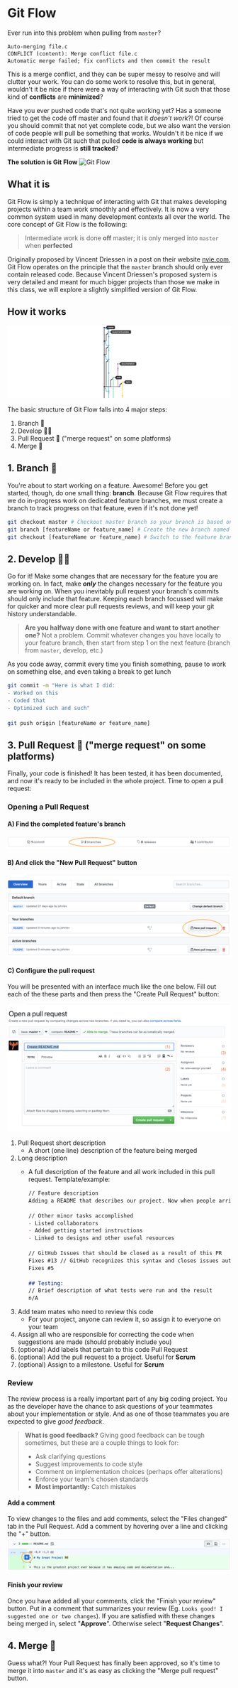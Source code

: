 <!--
Author: John Kotz
Created: 4/30/19
-->

# Git Flow

Ever run into this problem when pulling from `master`?

```
Auto-merging file.c
CONFLICT (content): Merge conflict file.c
Automatic merge failed; fix conflicts and then commit the result
```

This is a merge conflict, and they can be super messy to resolve and will clutter your work. You can do some work to resolve this, but in general, wouldn't it be nice if there were a way of interacting with Git such that those kind of **conflicts** are **minimized**?

Have you ever pushed code that's not quite working yet? Has a someone tried to get the code off master and found that it *doesn't work*?! Of course you should commit that not yet complete code, but we also want the version of code people will pull be something that works. Wouldn't it be nice if we could interact with Git such that pulled **code is always working** but intermediate progress is **still tracked**?

**The solution is Git Flow**
![Git Flow](https://blog.eduonix.com/wp-content/uploads/2015/04/Integration-Testing-with-Git-Flow.png)


<!--Protect the `master` branch
	- GitHub, like many other remote hosting systems, allows you to assign rules to your repository.
	- Protecting a branch means adding a rule that disallows pushing commits directly to that branch.
	- In CS50 we will protect the branch *and* require code reviews for code to be merged into `master`-->

## What it is
Git Flow is simply a technique of interacting with Git that makes developing projects within a team work smoothly and effectively. It is now a very common system used in many development contexts all over the world. The core concept of Git Flow is the following:

> Intermediate work is done **off** master; it is only merged into `master` when **perfected**

Originally proposed by Vincent Driessen in a post on their website [nvie.com](https://nvie.com/posts/a-successful-git-branching-model), Git Flow operates on the principle that the `master` branch should only ever contain released code. Because Vincent Driessen's proposed system is very detailed and meant for much bigger projects than those we make in this class, we will explore a slightly simplified version of Git Flow.

## How it works
![Git Flow](./gitFlow.png)

The basic structure of Git Flow falls into 4 major steps:

1. Branch 🌱
2. Develop 👩‍💻
3. Pull Request 🧐 ("merge request" on some platforms)
4. Merge 🚀

## 1. Branch 🌱
You're about to start working on a feature. Awesome! Before you get started, though, do one small thing: **branch**. Because Git Flow requires that we do in-progress work on dedicated feature branches, we must create a branch to track progress on that feature, even if it's not done yet!

```bash
git checkout master # Checkout master branch so your branch is based on the most recent work
git branch [featureName or feature_name] # Create the new branch named after the feature
git checkout [featureName or feature_name] # Switch to the feature branch
```

## 2. Develop 👩‍💻
Go for it! Make some changes that are necessary for the feature you are working on. In fact, make ***only*** the changes necessary for the feature you are working on. When you inevitably pull request your branch's commits should only include that feature. Keeping each branch focussed will make for quicker and more clear pull requests reviews, and will keep your git history understandable.

> **Are you halfway done with one feature and want to start another one?** Not a problem. Commit whatever changes you have locally to your feature branch, then start from step 1 on the next feature (branch from `master`, develop, etc.)

As you code away, commit every time you finish something, pause to work on something else, and even taking a break to get lunch

```bash
git commit -m "Here is what I did:
- Worked on this
- Coded that
- Optimized such and such"

git push origin [featureName or feature_name]
```

## 3. Pull Request 🧐 ("merge request" on some platforms)
Finally, your code is finished! It has been tested, it has been documented, and now it's ready to be included in the whole project. Time to open a pull request:

### Opening a Pull Request
#### A) Find the completed feature's branch
![](./branches.png)

#### B) And click the "New Pull Request" button
![](./newPullRequest.png)

#### C) Configure the pull request
You will be presented with an interface much like the one below. Fill out each of the these parts and then press the "Create Pull Request" button:

![](./configurePullRequest.png)

1. Pull Request short description
	- A short (one line) description of the feature being merged
2. Long description
	- A full description of the feature and all work included in this pull request. Template/example:
		
		```markdown
		// Feature description
		Adding a README that describes our project. Now when people arrive at our project they will know what it's about, how to compile and run it, and other important information.
		
		// Other minor tasks accomplished
		- Listed collaborators
		- Added getting started instructions
		- Linked to designs and other useful resources
		
		// GitHub Issues that should be closed as a result of this PR
		Fixes #13 // GitHub recognizes this syntax and closes issues automatically when PR is merged!
		Fixes #5
		
		## Testing:
		// Brief description of what tests were run and the result
		n/A
		```	
3. Add team mates who need to review this code
	- For your project, anyone can review it, so assign it to everyone on your team
4. Assign all who are responsible for correcting the code when suggestions are made (should probably include you)
5. (optional) Add labels that pertain to this code Pull Request
6. (optional) Add the pull request to a project. Useful for **Scrum**
7. (optional) Assign to a milestone. Useful for **Scrum**

### Review
The review process is a really important part of any big coding project. You as the developer have the chance to ask questions of your teammates about your implementation or style. And as one of those teammates you are expected to give *good feedback*.

> **What is good feedback?** Giving good feedback can be tough sometimes, but these are a couple things to look for:
> 
> - Ask clarifying questions
> - Suggest improvements to code style
> - Comment on implementation choices (perhaps offer alterations)
> - Enforce your team's chosen standards
> - **Most importantly:** Catch mistakes

#### Add a comment
To view changes to the files and add comments, select the "Files changed" tab in the Pull Request. Add a comment by hovering over a line and clicking the "+" button.
![Add a comment](./addComment.png)

#### Finish your review
Once you have added all your comments, click the "Finish your review" button. Put in a comment that summarizes your review (Eg. `Looks good! I suggested one or two changes`). If you are satisfied with these changes being merged in, select "**Approve**". Otherwise select "**Request Changes**".


## 4. Merge 🚀
Guess what?! Your Pull Request has finally been approved, so it's time to merge it into `master` and it's as easy as clicking the "Merge pull request" button.


